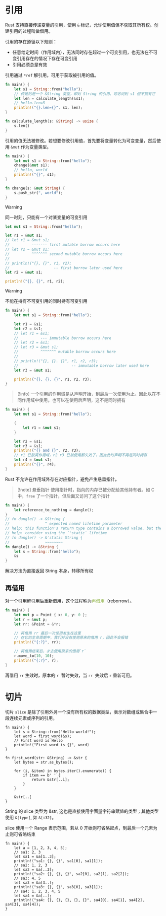 # 引用

Rust 支持直接传递变量的引用，使用 `&` ​ 标记，允许使用值但不获取其所有权。创建引用的过程叫做借用。

引用的存在遵循以下规则：

- 任意给定时间（作用域内），无法同时存在超过一个可变引用，也无法在不可变引用存在的情况下存在可变引用
- 引用必须总是有效

引用通过 `*ref`​ 解引用，可用于获取被引用的值。

```rust
fn main() {
    let s1 = String::from("hello");
    // 传递的是一个 &String 类型，即对 String 的引用，可访问到 s1 但不拥有它
    let len = calculate_length(&s1);
    // hello.len=5
    println!("{}.len={}", s1, len);
}
```

```rust
fn calculate_length(s: &String) -> usize {
    s.len()
}
```

引用的值无法被修改。若想要修改引用值，首先要将变量转化为可变变量，然后使用 `&mut`​ 作为变量类型。

```rust
fn main() {
    let mut s1 = String::from("hello");
    change(&mut s1);
    // hello, world
    println!("{}", s1);
}

fn change(s: &mut String) {
    s.push_str(", world");
}
```

> [!warning]
> 同一时刻，只能有一个对某变量的可变引用

```rust
let mut s1 = String::from("hello");

let r1 = &mut s1;
// let r1 = &mut s1;
//          ------- first mutable borrow occurs here
// let r2 = &mut s1;
//          ^^^^^^^ second mutable borrow occurs here
// 
// println!("{}, {}", r1, r2);
//                    -- first borrow later used here
let r2 = &mut s1;

println!("{}, {}", r1, r2);
```

> [!warning]
> 不能在持有不可变引用的同时持有可变引用

```rust
fn main() {
    let mut s1 = String::from("hello");

    let r1 = &s1;
    let r2 = &s1;
    // let r1 = &s1;
    //          --- immutable borrow occurs here
    // let r2 = &s1;
    // let r3 = &mut s1;
    //          ^^^^^^^ mutable borrow occurs here
    // 
    // println!("{}, {}. {}", r1, r2, r3);
    //                        -- immutable borrow later used here
    let r3 = &mut s1;

    println!("{}, {}. {}", r1, r2, r3);
}
```

> [!info]
> 一个引用的作用域是从声明开始，到最后一次使用为止。因此以在不同作用域中使用，也可以在使用后声明，这不是同时拥有

```rust
fn main() {
    let mut s1 = String::from("hello");

    {
        let r1 = &mut s1;
    }

    let r2 = &s1;
    let r3 = &s1;
    println!("{} and {}", r2, r3);
    // r1 已脱离作用域，r2 r3 已被使用都失效了，因此此时声明不再是同时拥有
    let r4 = &mut s1;
    println!("{}", r4);
}
```

 Rust 不允许在作用域外存在对应指针，避免产生悬垂指针。

> [!note] 悬垂指针
> 使用指针时，指向的内存已被分配给其他持有者。如 C 中，`free` 了一个指针，但后面又访问了这个指针

```rust
fn main() {
    let reference_to_nothing = dangle();
}
// fn dangle() -> &String {
//                ^ expected named lifetime parameter
// help: this function's return type contains a borrowed value, but there is no value for it to be borrowed from
// help: consider using the `'static` lifetime
// fn dangle() -> &'static String {
//                ~~~~~~~~
fn dangle() -> &String {
    let s = String::from("hello");
    &s
}
```

解决方法为直接返回 String 本身，转移所有权
## 再借用

对一个引用解引用后重新借用，这个过程称为<font color="#9bbb59">再借用</font>（reborrow）。

```rust
fn main() {
    let mut p = Point { x: 0, y: 0 };
    let r = &mut p;
    let rr: &Point = &*r;

    // 再借用 rr 最后一次使用发生在这里
    // 在它的生命周期中，我们并没有使用原来的借用 r，因此不会报错
    println!("{:?}", rr);

    // 再借用结束后，才去使用原来的借用`r`
    r.move_to(10, 10);
    println!("{:?}", r);
}
```

再借用 `rr​` 生效时，原本的 `r` ​ 暂时失效，当 `rr` ​ 失效后 `r​` 重新可用。
# 切片

​切片 `slice` ​ 是除了引用外另一个没有所有权的数据类型，表示对数组或集合中一段连续元素或序列的引用。

```run-rust
fn main() {
    let s = String::from("Hello world!");
    let word = first_word(&s);
    // First word is Hello
    println!("First word is {}", word)
}

fn first_word(str: &String) -> &str {
    let bytes = str.as_bytes();

    for (i, &item) in bytes.iter().enumerate() {
        if item == b' ' {
            return &str[..i];
        }
    }

    &str[..]
}
```

​String​ 的 slice​ 类型为 &str​, 这也是直接使用字面量字符串赋值的类型；其他类型使用 `&[type]​`, 如 `&[i32]​`。

slice 使用一个 Range​ 表示范围，若从 0 开始则可省略起点，到最后一个元素为止则可省略结束

```run-rust
fn main() {
    let a = [1, 2, 3, 4, 5];
    // sa1: 2, 3
    let sa1 = &a[1..3];
    println!("sa1: {}, {}", sa1[0], sa1[1]);
    // sa2: 1, 2, 3
    let sa2 = &a[..3];
    println!("sa2: {}, {}, {}", sa2[0], sa2[1], sa2[2]);
    // sa3: 4, 5
    let sa3 = &a[3..];
    println!("sa3: {}, {}", sa3[0], sa3[1]);
    // sa4: 1, 2, 3, 4, 5
    let sa4 = &a[..];
    println!("sa4: {}, {}, {}, {}, {}", sa4[0], sa4[1], sa4[2], sa4[3], sa4[4]);
}
```
